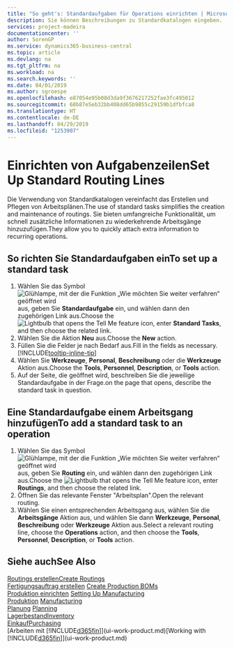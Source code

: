 ```yaml
---
title: "So geht's: Standardaufgaben für Operations einrichten | Microsoft Docs"
description: Sie können Beschreibungen zu Standardkatalogen eingeben.
services: project-madeira
documentationcenter: ''
author: SorenGP
ms.service: dynamics365-business-central
ms.topic: article
ms.devlang: na
ms.tgt_pltfrm: na
ms.workload: na
ms.search.keywords: ''
ms.date: 04/01/2019
ms.author: sgroespe
ms.openlocfilehash: e87054e95b08d3da9f3676217252fae3fc495012
ms.sourcegitcommit: 60b87e5eb32bb408dd65b9855c29159b1dfbfca8
ms.translationtype: HT
ms.contentlocale: de-DE
ms.lasthandoff: 04/29/2019
ms.locfileid: "1253907"
---
```

# <a name="set-up-standard-routing-lines"></a><span data-ttu-id="4c862-103">Einrichten von Aufgabenzeilen</span><span class="sxs-lookup"><span data-stu-id="4c862-103">Set Up Standard Routing Lines</span></span>
<span data-ttu-id="4c862-104">Die Verwendung von Standardkatalogen vereinfacht das Erstellen und Pflegen von Arbeitsplänen.</span><span class="sxs-lookup"><span data-stu-id="4c862-104">The use of standard tasks simplifies the creation and maintenance of routings.</span></span> <span data-ttu-id="4c862-105">Sie bieten umfangreiche Funktionalität, um schnell zusätzliche Informationen zu wiederkehrende Arbeitsgänge hinzuzufügen.</span><span class="sxs-lookup"><span data-stu-id="4c862-105">They allow you to quickly attach extra information to recurring operations.</span></span>

## <a name="to-set-up-a-standard-task"></a><span data-ttu-id="4c862-106">So richten Sie Standardaufgaben ein</span><span class="sxs-lookup"><span data-stu-id="4c862-106">To set up a standard task</span></span>
1. <span data-ttu-id="4c862-107">Wählen Sie das Symbol ![Glühlampe, mit der die Funktion „Wie möchten Sie weiter verfahren“ geöffnet wird](media/ui-search/search_small.png "Wie möchten Sie weiter verfahren?") aus, geben Sie **Standardaufgabe** ein, und wählen dann den zugehörigen Link aus.</span><span class="sxs-lookup"><span data-stu-id="4c862-107">Choose the ![Lightbulb that opens the Tell Me feature](media/ui-search/search_small.png "Tell me what you want to do") icon, enter **Standard Tasks**, and then choose the related link.</span></span>
2. <span data-ttu-id="4c862-108">Wählen Sie die Aktion **Neu** aus.</span><span class="sxs-lookup"><span data-stu-id="4c862-108">Choose the **New** action.</span></span>
3. <span data-ttu-id="4c862-109">Füllen Sie die Felder je nach Bedarf aus.</span><span class="sxs-lookup"><span data-stu-id="4c862-109">Fill in the fields as necessary.</span></span> [!INCLUDE[tooltip-inline-tip](includes/tooltip-inline-tip_md.md)]
4. <span data-ttu-id="4c862-110">Wählen Sie **Werkzeuge**, **Personal**, **Beschreibung** oder die **Werkzeuge** Aktion aus.</span><span class="sxs-lookup"><span data-stu-id="4c862-110">Choose the **Tools**, **Personnel**, **Description**, or **Tools** action.</span></span>
5. <span data-ttu-id="4c862-111">Auf der Seite, die geöffnet wird, beschreiben Sie die jeweilige Standardaufgabe in der Frage.</span><span class="sxs-lookup"><span data-stu-id="4c862-111">on the page that opens, describe the standard task in question.</span></span>

## <a name="to-add-a-standard-task-to-an-operation"></a><span data-ttu-id="4c862-112">Eine Standardaufgabe einem Arbeitsgang hinzufügen</span><span class="sxs-lookup"><span data-stu-id="4c862-112">To add a standard task to an operation</span></span>
1. <span data-ttu-id="4c862-113">Wählen Sie das Symbol ![Glühlampe, mit der die Funktion „Wie möchten Sie weiter verfahren“ geöffnet wird](media/ui-search/search_small.png "Wie möchten Sie weiter verfahren?") aus, geben Sie **Routing** ein, und wählen dann den zugehörigen Link aus.</span><span class="sxs-lookup"><span data-stu-id="4c862-113">Choose the ![Lightbulb that opens the Tell Me feature](media/ui-search/search_small.png "Tell me what you want to do") icon, enter **Routings**, and then choose the related link.</span></span>
2. <span data-ttu-id="4c862-114">Öffnen Sie das relevante Fenster "Arbeitsplan".</span><span class="sxs-lookup"><span data-stu-id="4c862-114">Open the relevant routing.</span></span>
3. <span data-ttu-id="4c862-115">Wählen Sie einen entsprechenden Arbeitsgang aus, wählen Sie die **Arbeitsgänge** Aktion aus, und wählen Sie dann **Werkzeuge**, **Personal**, **Beschreibung** oder **Werkzeuge** Aktion aus.</span><span class="sxs-lookup"><span data-stu-id="4c862-115">Select a relevant routing line, choose the **Operations** action, and then choose the **Tools**, **Personnel**, **Description**, or **Tools** action.</span></span>

## <a name="see-also"></a><span data-ttu-id="4c862-116">Siehe auch</span><span class="sxs-lookup"><span data-stu-id="4c862-116">See Also</span></span>  
[<span data-ttu-id="4c862-117">Routings erstellen</span><span class="sxs-lookup"><span data-stu-id="4c862-117">Create Routings</span></span>](production-how-to-create-routings.md)  
<span data-ttu-id="4c862-118">[Fertigungsauftrag erstellen](production-how-to-create-production-boms.md)   </span><span class="sxs-lookup"><span data-stu-id="4c862-118">[Create Production BOMs](production-how-to-create-production-boms.md)   </span></span>  
<span data-ttu-id="4c862-119">[Produktion einrichten](production-configure-production-processes.md) </span><span class="sxs-lookup"><span data-stu-id="4c862-119">[Setting Up Manufacturing](production-configure-production-processes.md) </span></span>  
<span data-ttu-id="4c862-120">[Produktion](production-manage-manufacturing.md)  </span><span class="sxs-lookup"><span data-stu-id="4c862-120">[Manufacturing](production-manage-manufacturing.md)  </span></span>  
<span data-ttu-id="4c862-121">[Planung](production-planning.md) </span><span class="sxs-lookup"><span data-stu-id="4c862-121">[Planning](production-planning.md) </span></span>  
[<span data-ttu-id="4c862-122">Lagerbestand</span><span class="sxs-lookup"><span data-stu-id="4c862-122">Inventory</span></span>](inventory-manage-inventory.md)  
[<span data-ttu-id="4c862-123">Einkauf</span><span class="sxs-lookup"><span data-stu-id="4c862-123">Purchasing</span></span>](purchasing-manage-purchasing.md)  
<span data-ttu-id="4c862-124">[Arbeiten mit [!INCLUDE[d365fin](includes/d365fin_md.md)]](ui-work-product.md)</span><span class="sxs-lookup"><span data-stu-id="4c862-124">[Working with [!INCLUDE[d365fin](includes/d365fin_md.md)]](ui-work-product.md)</span></span>  
